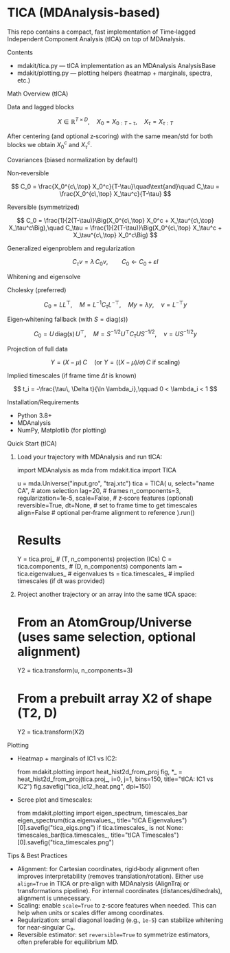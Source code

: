 TICA (MDAnalysis-based)
=========================================

This repo contains a compact, fast implementation of Time‑lagged Independent Component Analysis (tICA) on top of MDAnalysis.

Contents
- mdakit/tica.py — tICA implementation as an MDAnalysis AnalysisBase
- mdakit/plotting.py — plotting helpers (heatmap + marginals, spectra, etc.)


Math Overview (tICA)

Data and lagged blocks

$$
X \in \mathbb{R}^{T\times D},\quad X_0 = X_{0:T-\tau},\quad X_\tau = X_{\tau:T}
$$

After centering (and optional z‑scoring) with the same mean/std for both blocks we obtain $X_0^c$ and $X_\tau^c$.

Covariances (biased normalization by default)

Non‑reversible

$$
C_0 = \frac{X_0^{c\,\top} X_0^c}{T-\tau}\quad\text{and}\quad
C_\tau = \frac{X_0^{c\,\top} X_\tau^c}{T-\tau}
$$

Reversible (symmetrized)

$$
C_0 = \frac{1}{2(T-\tau)}\Big(X_0^{c\,\top} X_0^c + X_\tau^{c\,\top} X_\tau^c\Big),\quad
C_\tau = \frac{1}{2(T-\tau)}\Big(X_0^{c\,\top} X_\tau^c + X_\tau^{c\,\top} X_0^c\Big)
$$

Generalized eigenproblem and regularization

$$
C_\tau v = \lambda\, C_0 v,\qquad C_0 \leftarrow C_0 + \varepsilon I
$$

Whitening and eigensolve

Cholesky (preferred)

$$
C_0 = L L^\top,\quad M = L^{-1} C_\tau L^{-\top},\quad M y = \lambda y,\quad v = L^{-\top} y
$$

Eigen‑whitening fallback (with $S=\mathrm{diag}(s)$)

$$
C_0 = U\, \mathrm{diag}(s)\, U^\top,\quad M = S^{-1/2} U^\top C_\tau U S^{-1/2},\quad v = U S^{-1/2} y
$$

Projection of full data

$$
Y = (X - \mu)\, C\quad \big(\text{or } Y = ((X-\mu) / \sigma)\, C \text{ if scaling}\big)
$$

Implied timescales (if frame time $\Delta t$ is known)

$$
t_i = -\frac{\tau\, \Delta t}{\ln \lambda_i},\qquad 0 < \lambda_i < 1
$$


Installation/Requirements
- Python 3.8+
- MDAnalysis
- NumPy, Matplotlib (for plotting)

Quick Start (tICA)
1) Load your trajectory with MDAnalysis and run tICA:

    import MDAnalysis as mda
    from mdakit.tica import TICA

    u = mda.Universe("input.gro", "traj.xtc")
    tica = TICA(
        u,
        select="name CA",   # atom selection
        lag=20,              # frames
        n_components=3,
        regularization=1e-5,
        scale=False,         # z‑score features (optional)
        reversible=True,
        dt=None,             # set to frame time to get timescales
        align=False          # optional per‑frame alignment to reference
    ).run()

    # Results
    Y = tica.proj_            # (T, n_components) projection (ICs)
    C = tica.components_      # (D, n_components) components
    lam = tica.eigenvalues_   # eigenvalues
    ts = tica.timescales_     # implied timescales (if dt was provided)

2) Project another trajectory or an array into the same tICA space:

    # From an AtomGroup/Universe (uses same selection, optional alignment)
    Y2 = tica.transform(u, n_components=3)

    # From a prebuilt array X2 of shape (T2, D)
    Y2 = tica.transform(X2)

Plotting
- Heatmap + marginals of IC1 vs IC2:

    from mdakit.plotting import heat_hist2d_from_proj
    fig, *_ = heat_hist2d_from_proj(tica.proj_, i=0, j=1, bins=150, title="tICA: IC1 vs IC2")
    fig.savefig("tica_ic12_heat.png", dpi=150)

- Scree plot and timescales:

    from mdakit.plotting import eigen_spectrum, timescales_bar
    eigen_spectrum(tica.eigenvalues_, title="tICA Eigenvalues")[0].savefig("tica_eigs.png")
    if tica.timescales_ is not None:
        timescales_bar(tica.timescales_, title="tICA Timescales")[0].savefig("tica_timescales.png")


Tips & Best Practices
- Alignment: for Cartesian coordinates, rigid‑body alignment often improves interpretability (removes translation/rotation). Either use `align=True` in TICA or pre‑align with MDAnalysis (AlignTraj or transformations pipeline). For internal coordinates (distances/dihedrals), alignment is unnecessary.
- Scaling: enable `scale=True` to z‑score features when needed. This can help when units or scales differ among coordinates.
- Regularization: small diagonal loading (e.g., `1e-5`) can stabilize whitening for near‑singular C₀.
- Reversible estimator: set `reversible=True` to symmetrize estimators, often preferable for equilibrium MD.
